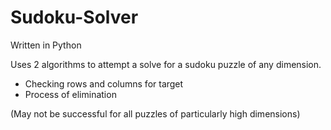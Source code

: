 # Sudoku-Solver

Written in Python

Uses 2 algorithms to attempt a solve for a sudoku puzzle of any dimension.
- Checking rows and columns for target
- Process of elimination

(May not be successful for all puzzles of particularly high dimensions)
